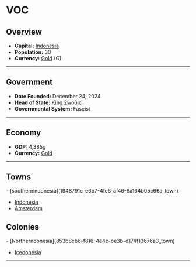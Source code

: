 <!--UNDEDITED FILE, remove this entire line if this file has been edited!-->
# <!--NAME-->VOC<!--NAME-->

## Overview

- **Capital:** <!--CAPITAL_LINK-->[Indonesia](77a27562-a406-491d-866c-7db9afd6a95d_town)<!--CAPITAL_LINK-->
- **Population:** <!--POPULATION-->30<!--POPULATION-->
- **Currency:** <!--CURRENCY_LINK-->[Gold](Gold_currency)<!--CURRENCY_LINK--> (<!--CURRENCY_ABV-->G<!--CURRENCY_ABV-->)

---

## Government

- **Date Founded:** <!--FOUNDED-->December 24, 2024<!--FOUNDED-->
- **Head of State:** <!--LEADER_TITLE_LINK-->[King 2wo6ix](2wo6ix_user)<!--LEADER_TITLE_LINK-->
- **Governmental System:** <!--GOVERNMENT-->Fascist<!--GOVERNMENT-->

---

## Economy

- **GDP:** <!--GDP-->4,385g<!--GDP-->
- **Currency:** <!--CURRENCY_LINK-->[Gold](Gold_currency)<!--CURRENCY_LINK-->

---

## Towns

<!--TOWNS-->- [southernindonesia](1948791c-e6b7-4fe6-af46-8a164b05c66a_town)
- [Indonesia](77a27562-a406-491d-866c-7db9afd6a95d_town)
- [Amsterdam](9f8dff2c-8b21-4cdb-8485-1af13117c4c4_town)<!--TOWNS-->

## Colonies

<!--COLONIES-->- [Northerndonesia](853b8cb6-f816-4e4c-be3b-d174f13676a3_town)
- [Icedonesia](8b12cd4f-5a80-4b8e-bff7-639649a39139_town)<!--COLONIES-->

---